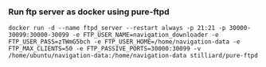 ### Run ftp server as  docker using pure-ftpd







```shell
docker run -d --name ftpd_server --restart always -p 21:21 -p 30000-30099:30000-30099 -e FTP_USER_NAME=navigation_downloader -e FTP_USER_PASS=zTWmG5bch -e FTP_USER_HOME=/home/navigation-data -e FTP_MAX_CLIENTS=50 -e FTP_PASSIVE_PORTS=30000:30099 -v /home/ubuntu/navigation-data:/home/navigation-data stilliard/pure-ftpd
```
